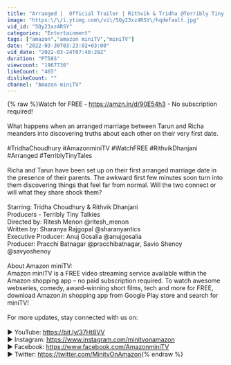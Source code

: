 ```yaml
---
title: "Arranged |  Official Trailer | Rithvik & Tridha @Terribly Tiny Tales  | Watch FREE on Amazon miniTV"
image: "https:\/\/i.ytimg.com\/vi\/5Qy23xz4RSY\/hqdefault.jpg"
vid_id: "5Qy23xz4RSY"
categories: "Entertainment"
tags: ["amazon","amazon miniTV","miniTV"]
date: "2022-03-30T03:23:02+03:00"
vid_date: "2022-03-24T07:40:28Z"
duration: "PT58S"
viewcount: "1967736"
likeCount: "465"
dislikeCount: ""
channel: "Amazon miniTV"
---
```

{% raw %}Watch for FREE - <a rel="nofollow" target="blank" href="https://amzn.in/d/90E54h3">https://amzn.in/d/90E54h3</a> - No subscription required! <br /><br />What happens when an arranged marriage between Tarun and Richa meanders into discovering truths about each other on their very first date.<br /><br />#TridhaChoudhury  #AmazonminiTV #WatchFREE #RithvikDhanjani #Arranged #TerriblyTinyTales<br /><br />Richa and Tarun have been set up on their first arranged marriage date in the presence of their parents. The awkward first few minutes soon turn into them discovering things that feel far from normal. Will the two connect or will what they share shock them?<br /><br />Starring: Tridha Choudhury &amp; Rithvik Dhanjani<br />Producers - Terribly Tiny Talkies<br />Directed by: Ritesh Menon @ritesh_menon<br />Written by: Sharanya Rajgopal @sharanyantics<br />Executive Producer: Anuj Gosalia @anujgosalia<br />Producer: Pracchi Batnagar @pracchibatnagar, Savio Shenoy @savyoshenoy <br /><br />About Amazon miniTV:<br />Amazon miniTV is a FREE video streaming service available within the Amazon shopping app – no paid subscription required. To watch awesome webseries, comedy, award-winning short films, tech and more for FREE, download Amazon.in shopping app from Google Play store and search for miniTV!<br /><br />For more updates, stay connected with us on:<br /><br />► YouTube: <a rel="nofollow" target="blank" href="https://bit.ly/37Ht8VV">https://bit.ly/37Ht8VV</a><br />► Instagram: <a rel="nofollow" target="blank" href="https://www.instagram.com/minitvonamazon">https://www.instagram.com/minitvonamazon</a><br />► Facebook: <a rel="nofollow" target="blank" href="https://www.facebook.com/AmazonminiTV">https://www.facebook.com/AmazonminiTV</a><br />► Twitter: <a rel="nofollow" target="blank" href="https://twitter.com/MinitvOnAmazon">https://twitter.com/MinitvOnAmazon</a>{% endraw %}
